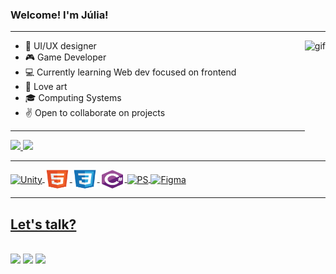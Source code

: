 ### Welcome! I'm Júlia!
<hr>

<img align="right" height="170" alt="gif" src="https://c.tenor.com/hUYB0lAeV9UAAAAM/wall-e-come-sit.gif">

- 👀 UI/UX designer
- 🎮 Game Developer
- 💻 Currently learning Web dev focused on frontend
- 🎨 Love art 
- 🎓 Computing Systems
- ✌ Open to collaborate on projects


<hr>

<div>
  <a href="https://github.com/BarretoJ20">
    
  <img height="180em" src="https://github-readme-stats.vercel.app/api?username=BarretoJ20&show_icons=true&theme=ocean_dark&include_all_commits=true&count_private=true"/>
    
  <img height="180em" src="https://github-readme-stats.vercel.app/api/top-langs/?username=BarretoJ20&layout=compact&langs_count=7&theme=ocean_dark"/>
</div>
<hr>

<div style="display: inline_block">
 
  <img align="center" alt="Unity" height="40" width="40" src="https://pics.freeicons.io/uploads/icons/png/15060036801552037048-64.png">
  <img align="center" alt="HTML" height="30" width="40" src="https://raw.githubusercontent.com/devicons/devicon/master/icons/html5/html5-original.svg">
  <img align="center" alt="CSS" height="30" width="40" src="https://raw.githubusercontent.com/devicons/devicon/master/icons/css3/css3-original.svg">
  <img align="center" alt="Csharp" height="30" width="40" src="https://raw.githubusercontent.com/devicons/devicon/master/icons/csharp/csharp-original.svg">
  <img align="center" alt="PS" height="40" width="40" src="https://img.icons8.com/color/2x/adobe-photoshop.png">
  <img align="center" alt="Figma" height="30" width="40" src="https://cdn.jsdelivr.net/gh/devicons/devicon/icons/figma/figma-original.svg"> 
  
</div>
<hr>
 
<div> <h2>Let's talk?</h2>
  <br>
  <a href="https://www.linkedin.com/in/júlia-barreto-92529718b/" target="_blank"><img src="https://img.shields.io/badge/-LinkedIn-%230077B5?style=for-the-badge&logo=linkedin&logoColor=white" target="_blank"></a>   
  <a href="https://barretojulia.itch.io" target="_blank"><img src="https://img.shields.io/badge/Itch.io-FA5C5C?style=for-the-badge&logo=itch.io&logoColor=white" target="_blank"></a>
  <a href="https://instagram.com/jubarretoj" target="_blank"><img src="https://img.shields.io/badge/-Instagram-%23E4405F?style=for-the-badge&logo=instagram&logoColor=white" target="_blank"></a>






